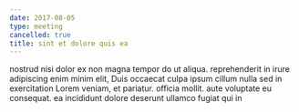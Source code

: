 ```yaml
---
date: 2017-08-05
type: meeting
cancelled: true
title: sint et dolore quis ea
---
```

nostrud nisi dolor ex non magna tempor do ut aliqua. reprehenderit in irure adipiscing enim minim elit, Duis occaecat culpa ipsum cillum nulla sed in exercitation Lorem veniam, et pariatur. officia mollit. aute voluptate eu consequat. ea incididunt dolore deserunt ullamco fugiat qui in